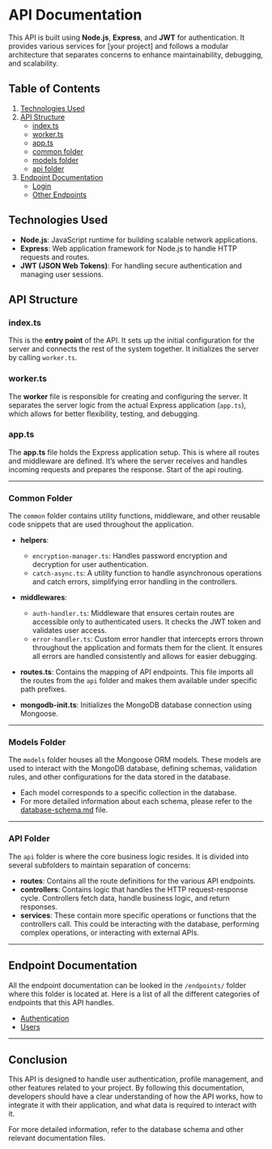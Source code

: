# API Documentation

This API is built using **Node.js**, **Express**, and **JWT** for authentication. It provides various services for [your project] and follows a modular architecture that separates concerns to enhance maintainability, debugging, and scalability.

## Table of Contents

1. [Technologies Used](#technologies-used)
2. [API Structure](#api-structure)
   - [index.ts](#indexts)
   - [worker.ts](#workerts)
   - [app.ts](#appts)
   - [common folder](#common-folder)
   - [models folder](#models-folder)
   - [api folder](#api-folder)
3. [Endpoint Documentation](#endpoint-documentation)
   - [Login](#login)
   - [Other Endpoints](#other-endpoints)

## Technologies Used

- **Node.js**: JavaScript runtime for building scalable network applications.
- **Express**: Web application framework for Node.js to handle HTTP requests and routes.
- **JWT (JSON Web Tokens)**: For handling secure authentication and managing user sessions.

## API Structure

### index.ts

This is the **entry point** of the API. It sets up the initial configuration for the server and connects the rest of the system together. It initializes the server by calling `worker.ts`.

### worker.ts

The **worker** file is responsible for creating and configuring the server. It separates the server logic from the actual Express application (`app.ts`), which allows for better flexibility, testing, and debugging.

### app.ts

The **app.ts** file holds the Express application setup. This is where all routes and middleware are defined. It’s where the server receives and handles incoming requests and prepares the response. Start of the api routing.

---

### Common Folder

The `common` folder contains utility functions, middleware, and other reusable code snippets that are used throughout the application.

- **helpers**: 
   - `encryption-manager.ts`: Handles password encryption and decryption for user authentication.
   - `catch-async.ts`: A utility function to handle asynchronous operations and catch errors, simplifying error handling in the controllers.
   
- **middlewares**: 
   - `auth-handler.ts`: Middleware that ensures certain routes are accessible only to authenticated users. It checks the JWT token and validates user access.
   - `error-handler.ts`: Custom error handler that intercepts errors thrown throughout the application and formats them for the client. It ensures all errors are handled consistently and allows for easier debugging.

- **routes.ts**: Contains the mapping of API endpoints. This file imports all the routes from the `api` folder and makes them available under specific path prefixes.
- **mongodb-init.ts**: Initializes the MongoDB database connection using Mongoose.

---

### Models Folder

The `models` folder houses all the Mongoose ORM models. These models are used to interact with the MongoDB database, defining schemas, validation rules, and other configurations for the data stored in the database.

- Each model corresponds to a specific collection in the database.
- For more detailed information about each schema, please refer to the [database-schema.md](./database-schema.md) file.

---

### API Folder

The `api` folder is where the core business logic resides. It is divided into several subfolders to maintain separation of concerns:

- **routes**: Contains all the route definitions for the various API endpoints.
- **controllers**: Contains logic that handles the HTTP request-response cycle. Controllers fetch data, handle business logic, and return responses.
- **services**: These contain more specific operations or functions that the controllers call. This could be interacting with the database, performing complex operations, or interacting with external APIs.

---

## Endpoint Documentation

All the endpoint documentation can be looked in the `/endpoints/` folder where this folder is located at. Here is a list of all the different categories of endpoints that this API handles.

- [Authentication](./endpoints/authentication.md)
- [Users](./endpoints/users.md)


---

## Conclusion

This API is designed to handle user authentication, profile management, and other features related to your project. By following this documentation, developers should have a clear understanding of how the API works, how to integrate it with their application, and what data is required to interact with it.

For more detailed information, refer to the database schema and other relevant documentation files.
